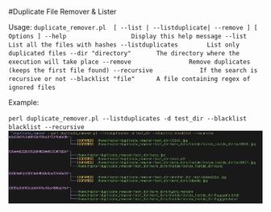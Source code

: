 #Duplicate File Remover & Lister

Usage:
`
  duplicate_remover.pl  [ --list | --listduplicate| --remove ] [ Options ]
	--help                  Display this help message
	--list                  List all the files with hashes
	--listduplicates        List only duplicated files
	--dir "directory"       The directory where the execution will take place
	--remove                Remove duplicates (keeps the first file found)
	--recursive             If the search is recursive or not
	--blacklist "file"      A file containing regex of ignored files
`

Example:

`
perl duplicate_remover.pl --listduplicates -d test_dir --blacklist blacklist --recursive 
`
![output example](https://github.com/venam/duplicate-remover/raw/master/example.png)


